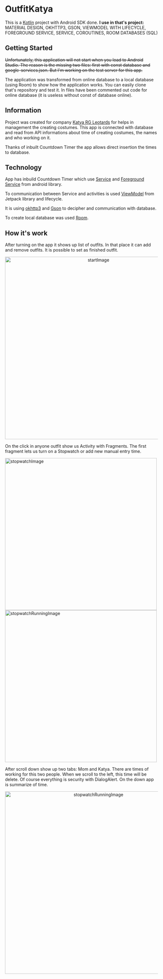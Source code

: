 # OutfitKatya

This is a [Kotlin](https://kotlinlang.org/) project with Android SDK done. <b>I use in that's project:</b> MATERIAL DESIGN, OKHTTP3, GSON, VIEWMODEL WITH LIFECYCLE, FOREGROUND SERVICE, SERVICE, COROUTINES, ROOM DATABASES (SQL)

## Getting Started

~~Unfortunately, this application will not start when you load to Android Studio. The reason is the missing two files: first with const database and google-services.json. But I'm working on the test server for this app.~~

The application was transformed from online database to a local database (using Room) to show how the application works. You can easily clone that's repository and test it. In files have been commented out code for online database (it is useless without const of database online).  

## Information

Project was created for company [Katya RG Leotards](https://katya-rg.eu/) for helps in  management the creating costumes. This app is connected with database and read from API informations about time of creating costumes, the names and who working on it. 

Thanks of inbuilt Countdown Timer the app allows direct insertion the times to database.

## Technology

App has inbuild Countdown Timer which use [Service](https://developer.android.com/guide/components/services) and [Foreground Service](https://developer.android.com/guide/components/foreground-services) from android library. 

To communication between Service and activities is used [ViewModel](https://developer.android.com/topic/libraries/architecture/viewmodel) from Jetpack library and lifecycle.

It is using [okhttp3](https://square.github.io/okhttp/) and [Gson](https://github.com/google/gson) to decipher and communication with database.

To create local database was used [Room](https://developer.android.com/jetpack/androidx/releases/room).

## How it's work

After turning on the app it shows up list of outfits. In that place it can add and remove outfits. It is possible to set as finished outfit.

<p align="center">
<img src="https://user-images.githubusercontent.com/65240240/198519693-be54a4a9-c522-45f1-9034-849ceb21b24a.png" alt="startImage" width="600"/>
</p>

On the click in anyone outfit show us Activity with Fragments. The first fragment lets us turn on a Stopwatch or add new manual entry time.

<p float="left">
<img src="https://user-images.githubusercontent.com/65240240/198520101-ae760fa6-0d40-44a2-83ad-0dd133c3cdae.png" alt="stopwatchImage" width="500"/>
 <img src="https://user-images.githubusercontent.com/65240240/198520540-8036584e-b116-4e94-b907-f670780f29bb.png" alt="stopwatchRunningImage" width="500"/>
</p>



After scroll down show up two tabs: Mom and Katya. There are times of working for this two people. When we scroll to the left, this time will be delete. Of course everything is security with DialogAlert. On the down app is summarize of time.

<p align="center">
<img src="https://user-images.githubusercontent.com/65240240/198520748-d85e9df8-787e-45ac-9b9c-6dddd84d123c.png" alt="stopwatchRunningImage" width="600"/>
</p>





